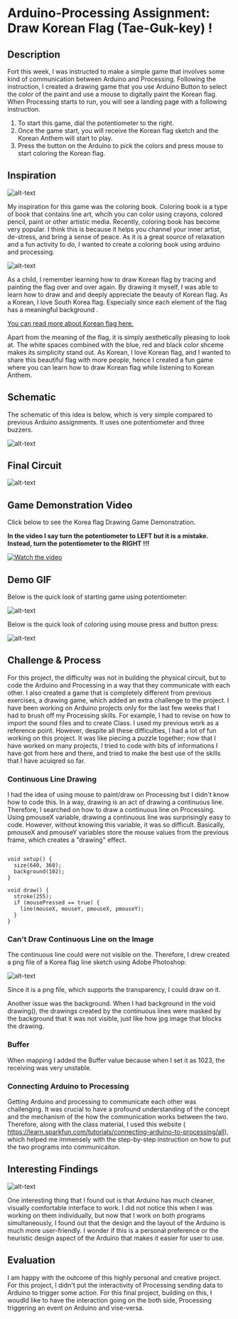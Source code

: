 # Arduino-Processing Assignment: Draw Korean Flag (Tae-Guk-key) !

## Description
Fort this week, I was instructed to make a simple game that involves some kind of communication between Arduino and Processing. Following the instruction, I created a drawing game that you use Arduino Button to select the color of the paint and use a mouse to digitally paint the Korean flag. When Processing starts to run, you will see a landing page with a following instruction. 

1. To start this game, dial the potentiometer to the right. 
2. Once the game start, you will receive the Korean flag sketch and the Korean Anthem will start to play.
3. Press the button on the Arduino to pick the colors and press mouse to start coloring the Korean flag. 

## Inspiration
![alt-text](Images/coloringbook.jpg)

My inspiration for this game was the coloring book. Coloring book is a type of book that contains line art, whcih you can color using crayons, colored pencil, paint or other artistic media. Recently, coloring book has become very popular. I think this is because it helps you channel your inner artist, de-stress, and bring a sense of peace. As it is a great source of relaxation and a fun activity to do, I wanted to create a coloring book using arduino and processing. 

![alt-text](Images/KoreanFlagImage.png)

As a child, I remember learning how to draw Korean flag by tracing and painting the flag over and over again. By drawing it myself, I was able to learn how to draw and and deeply appreciate the beauty of Korean flag. As a Korean, I love South Korea flag. Especially since each element of the flag has a meaningful background . 

[You can read more about Korean flag here.](https://theculturetrip.com/asia/south-korea/articles/a-brief-history-of-the-south-korean-flag/)

Apart from the meaning of the flag, it is simply aesthetically pleasing to look at. The white spaces combined with the blue, red and black color shceme makes its simplicity stand out. As Korean, I love Korean flag, and I wanted to share this beautiful flag with more people, hence I created a fun game where you can learn how to draw Korean flag while listening to Korean Anthem. 

## Schematic 

The schematic of this idea is below, which is very simple compared to previous Arduino assignments. It uses one potentiometer and three buzzers.

![alt-text](Images/schematic.jpg)

## Final Circuit
![alt-text](Images/circuit.png)

## Game Demonstration Video 

Click below to see the Korea flag Drawing Game Demonstration. 

**In the video I say turn the potentiometer to LEFT but it is a mistake. Instead, turn the potentiometer to the RIGHT !!!**

[![Watch the video](Images/youtubeimage.png)](https://youtu.be/A0OAqD5EGqc)

## Demo GIF  

Below is the quick look of starting game using potentiometer:

![alt-text](Images/start.gif)

Below is the quick look of coloring using mouse press and button press:

![alt-text](Images/color.gif)

## Challenge & Process

For this project, the difficulty was not in building the physical circuit, but to code the Arduino and Processing in a way that they communicate with each other.  I also created a game that is completely different from previous exercises, a drawing game, which added an extra challenge to the project. I have been working on Arduino projects only for the last few weeks that I had to brush off my Processing skills. For example, I had to revise on how to import the sound files and to create Class. I used my previous work as a reference point. However, despite all these difficulties, I had a lot of fun working on this project. It was like piecing a puzzle together; now that I have worked on many projects, I tried to code with bits of informations I have got from here and there, and tried to make the best use of the skills that I have acuiqred so far. 

### Continuous Line Drawing

I had the idea of using mouse to paint/draw on Processing but I didn't know how to code this. In a way, drawing is an act of drawing a continuous line. Therefore, I searched on how to draw a continuous line on Processing. Using pmouseX variable, drawing a continuous line was surprisingly easy to code. However, without knowing this variable, it was so difficult. Basically, pmouseX and pmouseY variables store the mouse values from the previous frame, which creates a "drawing" effect. 

````

void setup() {
  size(640, 360);
  background(102);
}

void draw() {
  stroke(255);
  if (mousePressed == true) {
    line(mouseX, mouseY, pmouseX, pmouseY);
  }
}

````

### Can't Draw Continuous Line on the Image
The continuous line could were not visible on the. Therefore, I drew created a png file of a Korea flag line sketch using Adobe Photoshop:

![alt-text](Images/KoreanFlagSketch.png)

Since it is a png file, which supports the transparency, I could draw on it. 

Another issue was the background. When I had background in the void drawing(), the drawings created by the continuous lines were masked by the background that it was not visible, just like how jpg image that blocks the drawing. 

### Buffer 
When mapping I added the Buffer value because when I set it as 1023, the receiving was very unstable. 



### Connecting Arduino to Processing 

Getting Arduino and processing to communicate each other was challenging. It was crucial to have a profound understanding of the concept and the mechanism of the  how the communication works between the two. Therefore, along with the class material, I used this website (
https://learn.sparkfun.com/tutorials/connecting-arduino-to-processing/all), which helped me immensely with the step-by-step instruction on how to put the two programs into communicaiton. 

## Interesting Findings

![alt-text](Images/processingvsarduino.png)

One interesting thing that I found out is that Arduino has much cleaner, visually comfortable interface to work. I did not notice this when I was working on them individually, but now that I work on both programs simultaneously, I found out that the design and the layout of the Arduino is much more user-friendly. I wonder if this is a personal preference or the heuristic design aspect of the Arduino that makes it easier for user to use. 

## Evaluation
I am happy with the outcome of this highly personal and creative project. For this project, I didn't put the interactivity of Processing sending data to Arduino to trigger some action. For this final project, building on this, I woudld like to have the interaction going on the both side, Processing triggering an event on Arduino and vise-versa. 

